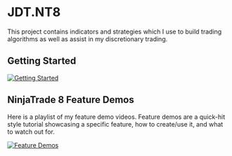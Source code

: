 # JDT.NT8
This project contains indicators and strategies which I use to build trading algorithms as well as assist in my discretionary trading.

## Getting Started

[![Getting Started](https://img.youtube.com/vi/OR5rZHtvlbQ/0.jpg)](https://www.youtube.com/watch?v=OR5rZHtvlbQ&list=PLE_aQ1yU56wbCwJEr343wbFhK0fi2zhLv)

## NinjaTrade 8 Feature Demos
Here is a playlist of my feature demo videos.  Feature demos are a quick-hit style tutorial showcasing a specific feature, how to create/use it, and what to watch out for.

[![Feature Demos](https://i.imgur.com/pccU472.png)](https://www.youtube.com/watch?v=cUE57WHQzJY&list=PLE_aQ1yU56waJhFAjNE6mDJOrZBHKEIm7)